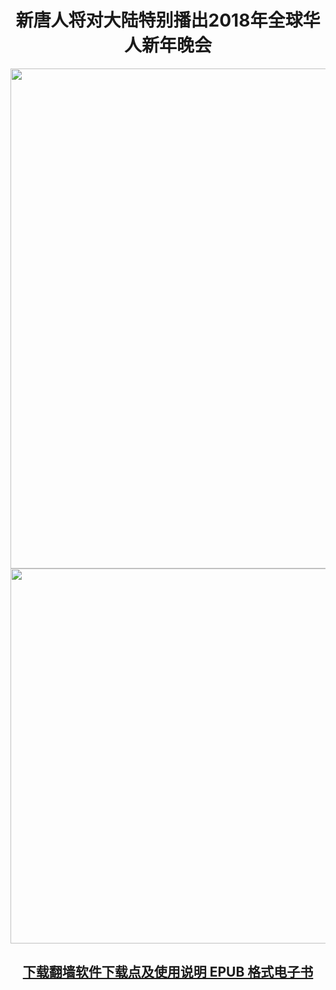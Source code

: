 <td>
  <div align="center"><h1>新唐人将对大陆特别播出2018年全球华人新年晚会</h1>
		<a href="http://fang.lemna.men/"><img src="https://github.com/j168/j688/blob/master/img/shen-yun.jpg" width="800" hight="25"> </td></div> 
	<tr>	
	<div align="center"><a href="https://github.com/j168/j688/blob/master/sof.md"><img src="https://github.com/j168/j688/blob/master/menu/break.jpg" width="600" hight="25"></div>
	

[<div align="center"><h2>下载翻墙软件下载点及使用说明 EPUB 格式电子书</h2></div>](https://github.com/j168/j688/blob/master/ebook/epub/fangqian%20(2).epub?raw=true)
